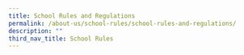```yaml
---
title: School Rules and Regulations
permalink: /about-us/school-rules/school-rules-and-regulations/
description: ""
third_nav_title: School Rules
---
```

